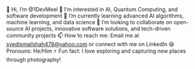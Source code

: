 👋 Hi, I’m @1DevMeel
👀 I’m interested in AI, Quantum Computing, and software development
🌱 I’m currently learning advanced AI algorithms, machine learning, and data science
💞️ I’m looking to collaborate on open-source AI projects, innovative software solutions, and tech-driven community projects
📫 How to reach me: Email me at syedismailshah478@yahoo.com or connect with me on LinkedIn
😄 Pronouns: He/Him
⚡ Fun fact: I love exploring and capturing new places through photography!

<!---
1DevMeel/1DevMeel is a ✨ special ✨ repository because its `README.md` (this file) appears on your GitHub profile.
You can click the Preview link to take a look at your changes.
--->
